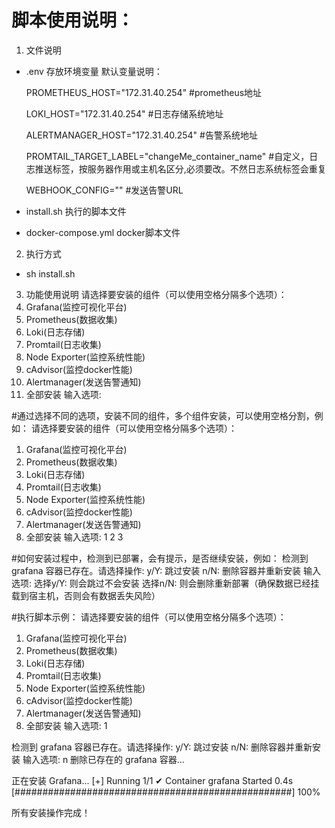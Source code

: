 # 脚本使用说明：
1. 文件说明
* .env
  存放环境变量
  默认变量说明：
  
  PROMETHEUS_HOST="172.31.40.254"  #prometheus地址
  
  LOKI_HOST="172.31.40.254"  #日志存储系统地址
  
  ALERTMANAGER_HOST="172.31.40.254"  #告警系统地址
  
  PROMTAIL_TARGET_LABEL="changeMe_container_name"  #自定义，日志推送标签，按服务器作用或主机名区分,必须要改。不然日志系统标签会重复
  
  WEBHOOK_CONFIG=""  #发送告警URL
  
* install.sh
  执行的脚本文件
  
* docker-compose.yml
  docker脚本文件
  
2. 执行方式
* sh install.sh

3. 功能使用说明
请选择要安装的组件（可以使用空格分隔多个选项）：
1. Grafana(监控可视化平台)
2. Prometheus(数据收集)
3. Loki(日志存储)
4. Promtail(日志收集)
5. Node Exporter(监控系统性能)
6. cAdvisor(监控docker性能)
7. Alertmanager(发送告警通知)
0. 全部安装
输入选项: 

#通过选择不同的选项，安装不同的组件，多个组件安装，可以使用空格分割，例如：
请选择要安装的组件（可以使用空格分隔多个选项）：
1. Grafana(监控可视化平台)
2. Prometheus(数据收集)
3. Loki(日志存储)
4. Promtail(日志收集)
5. Node Exporter(监控系统性能)
6. cAdvisor(监控docker性能)
7. Alertmanager(发送告警通知)
0. 全部安装
输入选项: 1 2 3

#如何安装过程中，检测到已部署，会有提示，是否继续安装，例如：
检测到 grafana 容器已存在。请选择操作:
y/Y: 跳过安装
n/N: 删除容器并重新安装
输入选项: 
选择y/Y: 则会跳过不会安装
选择n/N: 则会删除重新部署（确保数据已经挂载到宿主机，否则会有数据丢失风险）


#执行脚本示例：
请选择要安装的组件（可以使用空格分隔多个选项）：
1. Grafana(监控可视化平台)
2. Prometheus(数据收集)
3. Loki(日志存储)
4. Promtail(日志收集)
5. Node Exporter(监控系统性能)
6. cAdvisor(监控docker性能)
7. Alertmanager(发送告警通知)
0. 全部安装
输入选项: 1

检测到 grafana 容器已存在。请选择操作:
y/Y: 跳过安装
n/N: 删除容器并重新安装
输入选项: n
删除已存在的 grafana 容器...


正在安装 Grafana...
[+] Running 1/1
 ✔ Container grafana  Started                                                                                                                                                      0.4s 
[##################################################] 100%

所有安装操作完成！
